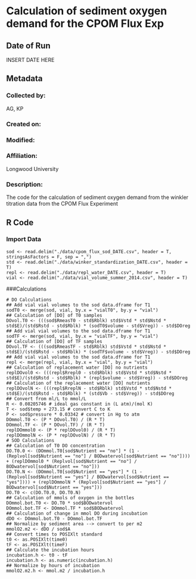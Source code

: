 # Calculation of sediment oxygen demand for the CPOM Flux Exp

## Date of Run 

INSERT DATE HERE

## Metadata

### Collected by:

AG, KP

### Created on:

### Modified:

### Affiliation:

Longwood University

### Description: 

The code for the calculation of sediment oxygen demand from the winkler titration data from the CPOM Flux Experiment

## R Code

### Import Data

    sod <- read.delim("./data/cpom_flux_sod_DATE.csv", header = T, stringsAsFactors = F, sep = ",")
    std <- read.delim("./data/winker_standardization_DATE.csv", header = T)
    repl <- read.delim("./data/repl_water_DATE.csv", header = T)
    vial <- read.delim("./data/vial_volume_summer_2014.csv", header = T)

###Calculations

    # DO Calculations
    ## Add vial vial volumes to the sod data.dframe for T1
    sodT0 <- merge(sod, vial, by.x = "vialT0", by.y = "vial")
    ## Calculation of [DO] of T0 samples
    DOvol.T0 <- (((sod$RmeasT0 - std$Rblk) std$Vstd * std$Nstd * std$E)/(std$Rstd - std$Rblk) * (sodT0$volume - std$Vreg)) - std$DOreg
    ## Add vial vial volumes to the sod data.dframe for T1
    sodTF <- merge(sod, vial, by.x = "vialTF", by.y = "vial")
    ## Calculation of [DO] of TF samples
    DOvol.TF <- (((sod$RmeasTF - std$Rblk) std$Vstd * std$Nstd * std$E)/(std$Rstd - std$Rblk) * (sodTF$volume - std$Vreg)) - std$DOreg
    ## Add vial vial volumes to the sod data.dframe for T1
    repl <- merge(repl, vial, by.x = "vial", by.y = "vial")
    ## Calculation of replacement water [DO] no nutrients
    replDOvol0 <- (((repl$Rrepl0 - std$Rblk) std$Vstd * std$Nstd * std$E)/(std$Rstd - std$Rblk) * (repl$volume - std$Vreg)) - std$DOreg
    ## Calculation of the replacement water [DO] nutrients
    replDOvolN <- (((repl$RreplN - std$Rblk) std$Vstd * std$Nstd * std$E)/(std$Rstd - std$Rblk) * (std$Vb - std$Vreg)) - std$DOreg
    ## Convert from ml/L to mmol/L
    R <- 0.08205746 # ideal gas constant in (L atm)/(mol K)
    T <- sod$temp + 273.15 # convert C to K
    P <- sod$pressure * 0.03342 # convert in Hg to atm
    DOmmol.T0 <- (P * DOvol.T0) / (R * T)
    DOmmol.TF <- (P * DOvol.TF) / (R * T)
    replDOmmol0 <- (P * replDOvol0) / (R * T)
    replDOmmolN <- (P * replDOvolN) / (R * T)
    # SOD Calculations
    ## Calculation of T0 DO concentration
    DO.T0.0 <- (DOmmol.T0[sod$Nutrient == "no"] * (1 - (Replvol[sod$Nutrient == "no"] / BODwatervol[sod$Nutrient == "no"]))) + (replDOmmol0 * (Replvol[sod$Nutrient == "no"] / BODwatervol[sod$Nutrient == "no"]))
    DO.T0.N <- (DOmmol.T0[sod$Nutrient == "yes"] * (1 - (Replvol[sod$Nutrient == "yes"] / BODwatervol[sod$Nutrient == "yes"]))) + (replDOmmolN * (Replvol[sod$Nutrient == "yes"] / BODwatervol[sod$Nutrient == "yes"]))
    DO.T0 <- c(DO.T0.0, DO.T0.N)
    ## Calculation of mmols of oxygen in the bottles
    DOmmol.bot.T0 <- DO.T0 * sod$BODwatervol
    DOmmol.bot.TF <- DOmmol.TF * sod$BODwatervol
    ## Calculation of change in mmol DO during incubation
    dDO <- DOmmol.bot.T0 - DOmmol.bot.TF
    ## Normalize by sediment area --> convert to per m2
    mmolO2.m2 <- dDO / sod$A
    ## Convert times to POSIXlt standard
    t0 <- as.POSIXlt(time0)
    tF <- as.POSIXlt(timeF)
    ## Calculate the incubation hours
    incubation.h <- t0 - tF
    incubation.h <- as.numeric(incubation.h)
    ## Normalize by hours of incubation
    mmolO2.m2.h <- mmol.m2 / incubation.h
